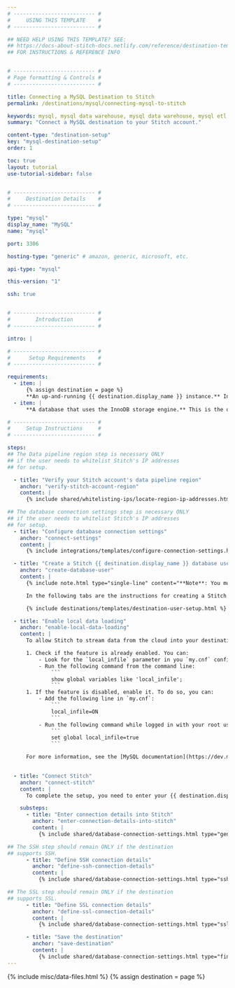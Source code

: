 ```yaml
---
# -------------------------- #
#     USING THIS TEMPLATE    #
# -------------------------- #

## NEED HELP USING THIS TEMPLATE? SEE:
## https://docs-about-stitch-docs.netlify.com/reference/destination-templates/destination-setup/
## FOR INSTRUCTIONS & REFERENCE INFO


# -------------------------- #
# Page formatting & Controls #
# -------------------------- #

title: Connecting a MySQL Destination to Stitch
permalink: /destinations/mysql/connecting-mysql-to-stitch

keywords: mysql, mysql data warehouse, mysql data warehouse, mysql etl, etl to mysql, mysql destination
summary: "Connect a MySQL destination to your Stitch account."

content-type: "destination-setup"
key: "mysql-destination-setup"
order: 1

toc: true
layout: tutorial
use-tutorial-sidebar: false


# -------------------------- #
#     Destination Details    #
# -------------------------- #

type: "mysql"
display_name: "MySQL"
name: "mysql"

port: 3306

hosting-type: "generic" # amazon, generic, microsoft, etc.

api-type: "mysql"

this-version: "1"

ssh: true


# -------------------------- #
#        Introduction        #
# -------------------------- #

intro: |

# -------------------------- #
#      Setup Requirements    #
# -------------------------- #

requirements:
  - item: |
      {% assign destination = page %}
      **An up-and-running {{ destination.display_name }} instance.** Instructions for creating a {{ destination.display_name }} destination are outside the scope of this tutorial; our instructions assume that you have an instance up and running. For help getting started with {{ destination.display_name }}, refer to [MySQL's documentation]({{ site.data.destinations.mysql.resource-links.documentation }}){:target="new"}.
  - item: |
      **A database that uses the InnoDB storage engine.** This is the only storage engine supported by Stitch's {{ destination.display_name }} destination.

# -------------------------- #
#     Setup Instructions     #
# -------------------------- #

steps:
## The Data pipeline region step is necessary ONLY
## if the user needs to whitelist Stitch's IP addresses
## for setup.

  - title: "Verify your Stitch account's data pipeline region"
    anchor: "verify-stitch-account-region"
    content: |
      {% include shared/whitelisting-ips/locate-region-ip-addresses.html first-step=true %}

## The database connection settings step is necessary ONLY
## if the user needs to whitelist Stitch's IP addresses
## for setup.
  - title: "Configure database connection settings"
    anchor: "connect-settings"
    content: |
      {% include integrations/templates/configure-connection-settings.html %}

  - title: "Create a Stitch {{ destination.display_name }} database user"
    anchor: "create-database-user"
    content: |
      {% include note.html type="single-line" content="**Note**: You must have superuser privileges or the ability to create a user and grant privileges to complete this step." %}

      In the following tabs are the instructions for creating a Stitch {{ destination.display_name }} database user and explanations for the permissions Stitch requires.

      {% include destinations/templates/destination-user-setup.html %}

  - title: "Enable local data loading"
    anchor: "enable-local-data-loading"
    content: |
      To allow Stitch to stream data from the cloud into your destination, you need to enable the `local_infile` parameter in MySQL.

      1. Check if the feature is already enabled. You can:
          - Look for the `local_infile` parameter in you `my.cnf` configuration file.
          - Run the following command from the command line:
              ```
              show global variables like 'local_infile';
              ```
      1. If the feature is disabled, enable it. To do so, you can:
          - Add the following line in `my.cnf`:
              ```
              local_infile=ON
              ```
          - Run the following command while logged in with your root user:
              ```
              set global local_infile=true
              ```

      For more information, see the [MySQL documentation](https://dev.mysql.com/doc/refman/8.0/en/load-data-local-security.html).
      

  - title: "Connect Stitch"
    anchor: "connect-stitch"
    content: |
      To complete the setup, you need to enter your {{ destination.display_name }} connection details into the {{ app.page-names.dw-settings }} page in Stitch.

    substeps:
      - title: "Enter connection details into Stitch"
        anchor: "enter-connection-details-into-stitch"
        content: |
          {% include shared/database-connection-settings.html type="general" %}

## The SSH step should remain ONLY if the destination
## supports SSH.
      - title: "Define SSH connection details"
        anchor: "define-ssh-connection-details"
        content: |
          {% include shared/database-connection-settings.html type="ssh" %}

## The SSL step should remain ONLY if the destination
## supports SSL.
      - title: "Define SSL connection details"
        anchor: "define-ssl-connection-details"
        content: |
          {% include shared/database-connection-settings.html type="ssl" ssl-fields=true %}

      - title: "Save the destination"
        anchor: "save-destination"
        content: |
          {% include shared/database-connection-settings.html type="finish-up" %}
---
```

{% include misc/data-files.html %}
{% assign destination = page %}